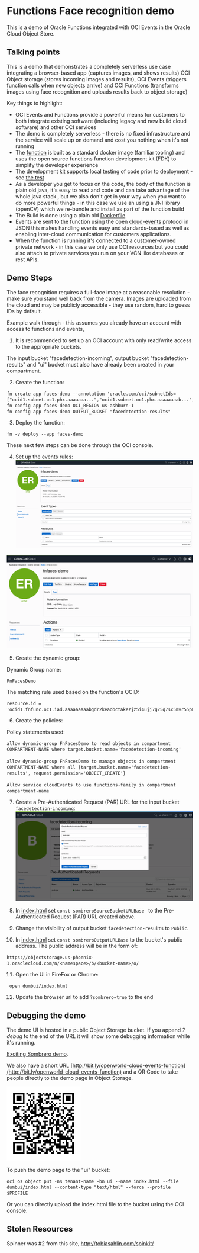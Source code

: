 # Functions Face recognition demo

This is a demo of Oracle Functions integrated with OCI Events in the Oracle Cloud Object Store.

##  Talking points

This is a demo that demonstrates a completely serverless use case integrating a browser-based app (captures images, and shows results) OCI Object storage (stores incoming images and results), OCI Events (triggers function calls when new objects arrive) and OCI Functions (transforms images using face recognition and uploads results back to object storage)


Key things to highlight:

* OCI Events and Functions provide a powerful means for customers to both integrate existing software (including legacy and new build cloud software) and other OCI services
* The demo is completely serverless - there is no fixed infrastructure and the service will scale up on demand and cost you nothing when it's not running
* The [function](src/main/java/com/example/fn/FacesFunctions.java) is built as a standard docker image (familiar tooling) and uses the  open source functions function development kit (FDK) to simplify the developer experience
* The development kit supports local testing of code prior to deployment - see [the test](src/test/java/com/example/fn/FacesFunctionsTest.java)
* As a developer you get to focus on the code, the body of the function is plain old java, it's easy to read and code and can take advantage of the whole java stack , but we also don't get in your way when you want to do more powerful things -  in this case we use an  using a JNI library (openCV) which we re-bundle and install as part of the function build
* The Build is done using a plain old [Dockerfile](Dockerfile)
* Events are sent to the function using the  open [cloud-events](https://cloudevents.io/) protocol in JSON this makes handling events easy and standards-based as well as enabling inter-cloud communication for customers applications.
* When the function is running it's connected to a customer-owned private network  - in this case we only use OCI resources but you could also attach to private services you run on your VCN like databases or rest APIs.


## Demo Steps

The face recognition requires a full-face image at a reasonable resolution - make sure you stand well back from the camera.
Images are uploaded from the cloud and may be publicly accessible - they use random, hard to guess IDs by default.

Example walk through - this assumes you already have an account with access to functions and events,

1. It is recommended to set up an OCI account with only read/write access to
 the appropriate buckets.

The input bucket "facedetection-incoming", output bucket "facedetection-results" and "ui" bucket must also have already been created in your compartment. 

2. Create the function:
```
fn create app faces-demo --annotation 'oracle.com/oci/subnetIds=["ocid1.subnet.oc1.phx.aaaaaaa...","ocid1.subnet.oc1.phx.aaaaaaaab...","ocid1.subnet.oc1.phx.aaaaaaaap..."]'
fn config app faces-demo OCI_REGION us-ashburn-1
fn config app faces-demo OUTPUT_BUCKET "facedetection-results"
```

3. Deploy the function:
```
fn -v deploy --app faces-demo
```

These next few steps can be done through the OCI console.

4. Set up the events rules:
![EVENTS RULE 1](events.rule.1.png)

![EVENTS RULE 2](events.rule.2.png)

5. Create the dynamic group: 

Dynamic Group name: 
```
FnFacesDemo
```
The matching rule used based on the function's OCID:
```
resource.id = 'ocid1.fnfunc.oc1.iad.aaaaaaaaabgdr2keaobctakezjz5i4ujj7g25q7sx5mvr55pms6f4da'
```

6. Create the policies:

Policy statements used: 
```
allow dynamic-group FnFacesDemo to read objects in compartment COMPARTMENT-NAME where target.bucket.name='facedetection-incoming'

allow dynamic-group FnFacesDemo to manage objects in compartment COMPARTMENT-NAME where all {target.bucket.name='facedetection-results', request.permission='OBJECT_CREATE'}

Allow service cloudEvents to use functions-family in compartment compartment-name
```

7. Create a Pre-Authenticated Request (PAR) URL for the input bucket 
`facedetection-incoming`:
![PAR](par.png)

8. In [index.html](dumbui/index.html) set `const sombreroSourceBucketURLBase `
 to the Pre-Authenticated Request (PAR) URL created above. 

9. Change the visibility of output bucket `facedetection-results` to `Public`.

10. In [index.html](dumbui/index.html) set `const sombreroOutputURLBase` to the
 bucket's public address. The public address will be in the form of: 
```
https://objectstorage.us-phoenix-1.oraclecloud.com/n/<namespace>/b/<bucket-name>/o/
```

11. Open the UI in FireFox or Chrome:
```
 open dumbui/index.html
```

12. Update the browser url to add `?sombrero=true` to the end


## Debugging the demo

The demo UI is hosted in a public Object Storage bucket. If you append
*?debug* to the end of the URL it will show some debugging information while
it's running.

[Exciting Sombrero demo](https://objectstorage.us-phoenix-1.oraclecloud.com/n/ocimiddleware/b/ui/o/index.html).

We also have a short URL [http://bit.ly/openworld-cloud-events-function](http://bit.ly/openworld-cloud-events-function) and a QR Code to take people directly to the demo page in Object Storage.

![QR Code For Demo URL](qrcode.for.demo.url.png)


To push the demo page to the "ui" bucket:
```
oci os object put -ns tenant-name -bn ui --name index.html --file dumbui/index.html --content-type "text/html" --force --profile $PROFILE
```
Or you can directly upload the index.html file to the bucket using the OCI console.

## Stolen Resources

Spinner was #2 from this site, http://tobiasahlin.com/spinkit/
